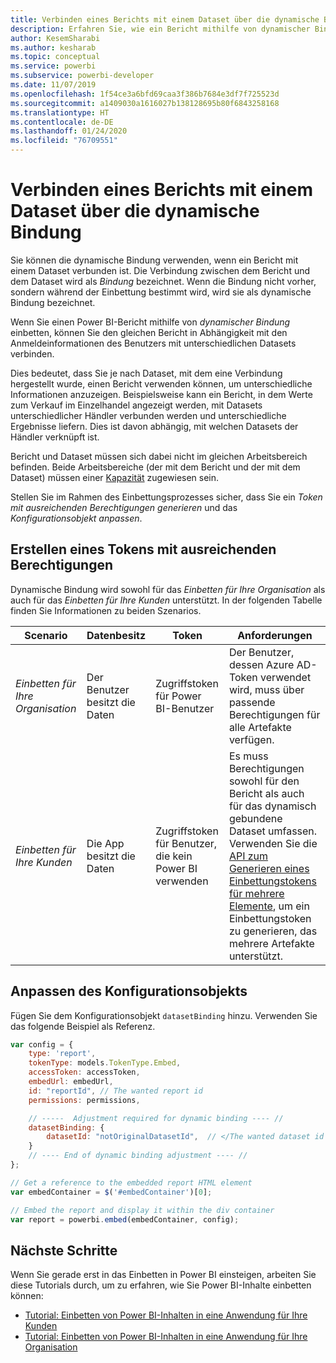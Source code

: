 ```yaml
---
title: Verbinden eines Berichts mit einem Dataset über die dynamische Bindung
description: Erfahren Sie, wie ein Bericht mithilfe von dynamischer Bindung eingebettet wird.
author: KesemSharabi
ms.author: kesharab
ms.topic: conceptual
ms.service: powerbi
ms.subservice: powerbi-developer
ms.date: 11/07/2019
ms.openlocfilehash: 1f54ce3a6bfd69caa3f386b7684e3df7f725523d
ms.sourcegitcommit: a1409030a1616027b138128695b80f6843258168
ms.translationtype: HT
ms.contentlocale: de-DE
ms.lasthandoff: 01/24/2020
ms.locfileid: "76709551"
---
```

# <a name="connect-a-report-to-a-dataset-using-dynamic-binding"></a>Verbinden eines Berichts mit einem Dataset über die dynamische Bindung 

Sie können die dynamische Bindung verwenden, wenn ein Bericht mit einem Dataset verbunden ist. Die Verbindung zwischen dem Bericht und dem Dataset wird als *Bindung* bezeichnet. Wenn die Bindung nicht vorher, sondern während der Einbettung bestimmt wird, wird sie als dynamische Bindung bezeichnet.

Wenn Sie einen Power BI-Bericht mithilfe von *dynamischer Bindung* einbetten, können Sie den gleichen Bericht in Abhängigkeit mit den Anmeldeinformationen des Benutzers mit unterschiedlichen Datasets verbinden.

Dies bedeutet, dass Sie je nach Dataset, mit dem eine Verbindung hergestellt wurde, einen Bericht verwenden können, um unterschiedliche Informationen anzuzeigen. Beispielsweise kann ein Bericht, in dem Werte zum Verkauf im Einzelhandel angezeigt werden, mit Datasets unterschiedlicher Händler verbunden werden und unterschiedliche Ergebnisse liefern. Dies ist davon abhängig, mit welchen Datasets der Händler verknüpft ist.

Bericht und Dataset müssen sich dabei nicht im gleichen Arbeitsbereich befinden. Beide Arbeitsbereiche (der mit dem Bericht und der mit dem Dataset) müssen einer [Kapazität](azure-pbie-create-capacity.md) zugewiesen sein.

Stellen Sie im Rahmen des Einbettungsprozesses sicher, dass Sie ein *Token mit ausreichenden Berechtigungen generieren* und das *Konfigurationsobjekt anpassen*.

## <a name="generating-a-token-with-sufficient-permissions"></a>Erstellen eines Tokens mit ausreichenden Berechtigungen

Dynamische Bindung wird sowohl für das *Einbetten für Ihre Organisation* als auch für das *Einbetten für Ihre Kunden* unterstützt. In der folgenden Tabelle finden Sie Informationen zu beiden Szenarios.

|Scenario  |Datenbesitz  |Token  |Anforderungen  |
|---------|---------|---------|---------|
|*Einbetten für Ihre Organisation*    |Der Benutzer besitzt die Daten         |Zugriffstoken für Power BI-Benutzer         |Der Benutzer, dessen Azure AD-Token verwendet wird, muss über passende Berechtigungen für alle Artefakte verfügen.         |
|*Einbetten für Ihre Kunden*     |Die App besitzt die Daten         |Zugriffstoken für Benutzer, die kein Power BI verwenden         |Es muss Berechtigungen sowohl für den Bericht als auch für das dynamisch gebundene Dataset umfassen. Verwenden Sie die [API zum Generieren eines Einbettungstokens für mehrere Elemente](embed-sample-for-customers.md#multiEmbedToken), um ein Einbettungstoken zu generieren, das mehrere Artefakte unterstützt.         |

## <a name="adjusting-the-config-object"></a>Anpassen des Konfigurationsobjekts
Fügen Sie dem Konfigurationsobjekt `datasetBinding` hinzu. Verwenden Sie das folgende Beispiel als Referenz.

```javascript
var config = {
    type: 'report',
    tokenType: models.TokenType.Embed,
    accessToken: accessToken,
    embedUrl: embedUrl,
    id: "reportId", // The wanted report id
    permissions: permissions,

    // -----  Adjustment required for dynamic binding ---- //
    datasetBinding: {
        datasetId: "notOriginalDatasetId",  // </The wanted dataset id
    }
    // ---- End of dynamic binding adjustment ---- //
};

// Get a reference to the embedded report HTML element
var embedContainer = $('#embedContainer')[0];

// Embed the report and display it within the div container
var report = powerbi.embed(embedContainer, config);
```

## <a name="next-steps"></a>Nächste Schritte

Wenn Sie gerade erst in das Einbetten in Power BI einsteigen, arbeiten Sie diese Tutorials durch, um zu erfahren, wie Sie Power BI-Inhalte einbetten können:
* [Tutorial: Einbetten von Power BI-Inhalten in eine Anwendung für Ihre Kunden](embed-sample-for-customers.md)
* [Tutorial: Einbetten von Power BI-Inhalten in eine Anwendung für Ihre Organisation](embed-sample-for-your-organization.md)